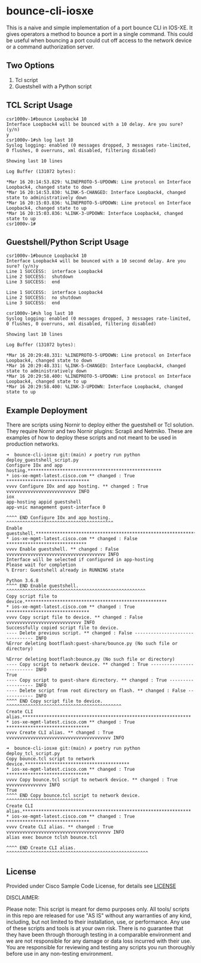 # bounce-cli-iosxe
This is a naive and simple implementation of a port bounce CLI in IOS-XE. It gives operators a method to bounce a port in a single command. This could be useful when bouncing a port could cut off access to the network device or a command authorization server.
## Two Options
1. Tcl script
2. Guestshell with a Python script

## TCL Script Usage
```
csr1000v-1#bounce Loopback4 10
Interface Loopback4 will be bounced with a 10 delay. Are you sure? (y/n)
y
csr1000v-1#sh log last 10
Syslog logging: enabled (0 messages dropped, 3 messages rate-limited, 0 flushes, 0 overruns, xml disabled, filtering disabled)

Showing last 10 lines

Log Buffer (131072 bytes):

*Mar 16 20:14:53.829: %LINEPROTO-5-UPDOWN: Line protocol on Interface Loopback4, changed state to down
*Mar 16 20:14:53.830: %LINK-5-CHANGED: Interface Loopback4, changed state to administratively down
*Mar 16 20:15:03.836: %LINEPROTO-5-UPDOWN: Line protocol on Interface Loopback4, changed state to up
*Mar 16 20:15:03.836: %LINK-3-UPDOWN: Interface Loopback4, changed state to up
csr1000v-1#
```

## Guestshell/Python Script Usage
```
csr1000v-1#bounce Loopback4 10
Interface Loopback4 will be bounced with a 10 second delay. Are you sure? (y/n)y
Line 1 SUCCESS:  interface Loopback4
Line 2 SUCCESS:  shutdown
Line 3 SUCCESS:  end

Line 1 SUCCESS:  interface Loopback4
Line 2 SUCCESS:  no shutdown
Line 3 SUCCESS:  end

csr1000v-1#sh log last 10
Syslog logging: enabled (0 messages dropped, 3 messages rate-limited, 0 flushes, 0 overruns, xml disabled, filtering disabled)

Showing last 10 lines

Log Buffer (131072 bytes):

*Mar 16 20:29:48.331: %LINEPROTO-5-UPDOWN: Line protocol on Interface Loopback4, changed state to down
*Mar 16 20:29:48.331: %LINK-5-CHANGED: Interface Loopback4, changed state to administratively down
*Mar 16 20:29:58.400: %LINEPROTO-5-UPDOWN: Line protocol on Interface Loopback4, changed state to up
*Mar 16 20:29:58.400: %LINK-3-UPDOWN: Interface Loopback4, changed state to up
```

## Example Deployment
There are scripts using Nornir to deploy either the guestshell or Tcl solution. They require Nornir and two Nornir plugins: Scrapli and Netmiko. These are examples of how to deploy these scripts and not meant to be used in production networks.

```
➜  bounce-cli-iosxe git:(main) ✗ poetry run python deploy_guestshell_script.py
Configure IOx and app hosting.**************************************************
* ios-xe-mgmt-latest.cisco.com ** changed : True *******************************
vvvv Configure IOx and app hosting. ** changed : True vvvvvvvvvvvvvvvvvvvvvvvvvv INFO
iox
app-hosting appid guestshell
app-vnic management guest-interface 0

^^^^ END Configure IOx and app hosting. ^^^^^^^^^^^^^^^^^^^^^^^^^^^^^^^^^^^^^^^^
Enable guestshell.**************************************************************
* ios-xe-mgmt-latest.cisco.com ** changed : False ******************************
vvvv Enable guestshell. ** changed : False vvvvvvvvvvvvvvvvvvvvvvvvvvvvvvvvvvvvv INFO
Interface will be selected if configured in app-hosting
Please wait for completion
% Error: Guestshell already in RUNNING state

Python 3.6.8
^^^^ END Enable guestshell. ^^^^^^^^^^^^^^^^^^^^^^^^^^^^^^^^^^^^^^^^^^^^^^^^^^^^
Copy script file to device.*****************************************************
* ios-xe-mgmt-latest.cisco.com ** changed : True *******************************
vvvv Copy script file to device. ** changed : False vvvvvvvvvvvvvvvvvvvvvvvvvvvv INFO
Successfully copied script file to device.
---- Delete previous script. ** changed : False -------------------------------- INFO
%Error deleting bootflash:guest-share/bounce.py (No such file or directory)

%Error deleting bootflash:bounce.py (No such file or directory)
---- Copy script to network device. ** changed : True -------------------------- INFO
True
---- Copy script to guest-share directory. ** changed : True ------------------- INFO
---- Delete script from root directory on flash. ** changed : False ------------ INFO
^^^^ END Copy script file to device. ^^^^^^^^^^^^^^^^^^^^^^^^^^^^^^^^^^^^^^^^^^^
Create CLI alias.***************************************************************
* ios-xe-mgmt-latest.cisco.com ** changed : True *******************************
vvvv Create CLI alias. ** changed : True vvvvvvvvvvvvvvvvvvvvvvvvvvvvvvvvvvvvvvv INFO
```

```
➜  bounce-cli-iosxe git:(main) ✗ poetry run python deploy_tcl_script.py 
Copy bounce.tcl script to network device.***************************************
* ios-xe-mgmt-latest.cisco.com ** changed : True *******************************
vvvv Copy bounce.tcl script to network device. ** changed : True vvvvvvvvvvvvvvv INFO
True
^^^^ END Copy bounce.tcl script to network device. ^^^^^^^^^^^^^^^^^^^^^^^^^^^^^
Create CLI alias.***************************************************************
* ios-xe-mgmt-latest.cisco.com ** changed : True *******************************
vvvv Create CLI alias. ** changed : True vvvvvvvvvvvvvvvvvvvvvvvvvvvvvvvvvvvvvvv INFO
alias exec bounce tclsh bounce.tcl

^^^^ END Create CLI alias. ^^^^^^^^^^^^^^^^^^^^^^^^^^^^^^^^^^^^^^^^^^^^^^^^^^^^^
```
## License

Provided under Cisco Sample Code License, for details see [LICENSE](LICENSE)

DISCLAIMER:

Please note: This script is meant for demo purposes only. All tools/ scripts in this repo are released for use "AS IS" without any warranties of any kind, including, but not limited to their installation, use, or performance. Any use of these scripts and tools is at your own risk. There is no guarantee that they have been through thorough testing in a comparable environment and we are not responsible for any damage or data loss incurred with their use. You are responsible for reviewing and testing any scripts you run thoroughly before use in any non-testing environment.